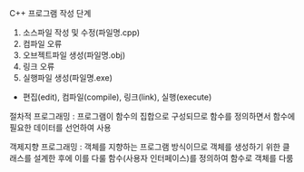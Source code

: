 C++ 프로그램 작성 단계
1. 소스파일 작성 및 수정(파일명.cpp)
2. 컴파일 오류
3. 오브젝트파일 생성(파일명.obj)
4. 링크 오류
5. 실행파일 생성(파일명.exe)

+ 편집(edit), 컴파일(compile), 링크(link), 실행(execute)

절차적 프로그래밍 : 프로그램이 함수의 집합으로 구성되므로 함수를 정의하면서 함수에 필요한 데이터를 선언하여 사용

객제지향 프로그래밍 : 객체를 지향하는 프로그램 방식이므로 객체를 생성하기 위한 클래스를 설계한 후에 이를 다룰 함수(사용자 인터페이스)를 정의하여 함수로 객체를 다룸
